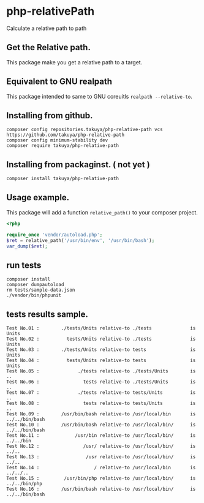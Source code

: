# php-relativePath

Calculate a relative path to path 

## Get the Relative path.

This package make you get a relative path to a target.

## Equivalent to GNU realpath 

This package intended to  same to GNU coreuitls `realpath --relative-to`.

## Installing from github.
```
composer config repositories.takuya/php-relative-path vcs https://github.com/takuya/php-relative-path
composer config minimum-stability dev
composer require takuya/php-relative-path
```
## Installing from packaginst. ( not yet  )
```sh
composer install takuya/php-relative-path
````
## Usage example.
This package will add a function `relative_path()`  to your composer project. 
```php
<?php

require_once 'vendor/autoload.php';
$ret = relative_path('/usr/bin/env', '/usr/bin/bash');
var_dump($ret);
```


## run tests 
```
composer install
composer dumpautoload
rm tests/sample-data.json
./vendor/bin/phpunit
```

## tests results sample.
```text
Test No.01 :        ./tests/Units relative-to ./tests              is Units
Test No.02 :          tests/Units relative-to ./tests              is Units
Test No.03 :        ./tests/Units relative-to tests                is Units
Test No.04 :          tests/Units relative-to tests                is Units
Test No.05 :              ./tests relative-to ./tests/Units        is ..
Test No.06 :                tests relative-to ./tests/Units        is ..
Test No.07 :              ./tests relative-to tests/Units          is ..
Test No.08 :                tests relative-to tests/Units          is ..
Test No.09 :        /usr/bin/bash relative-to /usr/local/bin       is ../../bin/bash
Test No.10 :        /usr/bin/bash relative-to /usr/local/bin/      is ../../bin/bash
Test No.11 :             /usr/bin relative-to /usr/local/bin/      is ../../bin
Test No.12 :                /usr/ relative-to /usr/local/bin/      is ../..
Test No.13 :                 /usr relative-to /usr/local/bin/      is ../..
Test No.14 :                    / relative-to /usr/local/bin       is ../../..
Test No.15 :         /usr/bin/php relative-to /usr/local/bin/      is ../../bin/php
Test No.16 :        /usr/bin/bash relative-to /usr/local/bin/      is ../../bin/bash

```